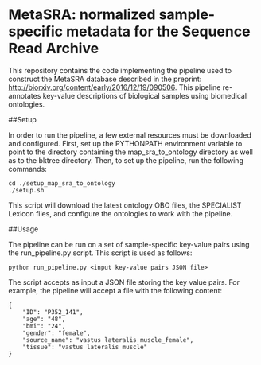 # MetaSRA: normalized sample-specific metadata for the Sequence Read Archive

This repository contains the code implementing the pipeline used to construct the MetaSRA database described in the preprint:
http://biorxiv.org/content/early/2016/12/19/090506.
This pipeline re-annotates key-value descriptions of biological samples using biomedical ontologies.

##Setup

In order to run the pipeline, a few external resources must be downloaded and configured.  First, set up the PYTHONPATH environment variable to point to the directory containing the map_sra_to_ontology directory as well as to the bktree directory.  Then, to set up the pipeline, run the following commands:
  
    cd ./setup_map_sra_to_ontology
    ./setup.sh

This script will download the latest ontology OBO files, the SPECIALIST Lexicon files, and configure the ontologies to work with the pipeline.

##Usage

The pipeline can be run on a set of sample-specific key-value pairs
using the run_pipeline.py script. This script is used as follows:

    python run_pipeline.py <input key-value pairs JSON file>

The script accepts as input a JSON file storing the key value pairs.
For example, the pipeline will accept a file with the following content:

    {   
        "ID": "P352_141",
        "age": "48",
        "bmi": "24",
        "gender": "female",
        "source_name": "vastus lateralis muscle_female",
        "tissue": "vastus lateralis muscle"
    }
